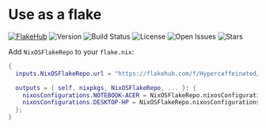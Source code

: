 # Use as a flake

[![FlakeHub](https://img.shields.io/endpoint?url=https://flakehub.com/f/Hypercaffeinated/NixOSFlakeRepo/badge)](https://flakehub.com/flake/Hypercaffeinated/NixOSFlakeRepo)
![Version](https://img.shields.io/github/v/tag/Hypercaffeinated/NixOSFlakeRepo)
![Build Status](https://img.shields.io/github/workflow/status/Hypercaffeinated/NixOSFlakeRepo/CI)
![License](https://img.shields.io/github/license/Hypercaffeinated/NixOSFlakeRepo)
![Open Issues](https://img.shields.io/github/issues/Hypercaffeinated/NixOSFlakeRepo)
![Stars](https://img.shields.io/github/stars/Hypercaffeinated/NixOSFlakeRepo?style=social)

Add `NixOSFlakeRepo` to your `flake.nix`:

```nix
{
  inputs.NixOSFlakeRepo.url = "https://flakehub.com/f/Hypercaffeinated/NixOSFlakeRepo/*";

  outputs = { self, nixpkgs, NixOSFlakeRepo, ... }: {
    nixosConfigurations.NOTEBOOK-ACER = NixOSFlakeRepo.nixosConfigurations.NOTEBOOK-ACER;
    nixosConfigurations.DESKTOP-HP = NixOSFlakeRepo.nixosConfigurations.DESKTOP-HP;
  };
}
